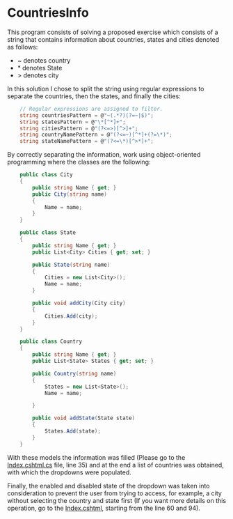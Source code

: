 # CountriesInfo

This program consists of solving a proposed exercise which consists of a string that contains information about countries, states and cities denoted as follows:
- \~ denotes country
- \* denotes State
- \> denotes city

In this solution I chose to split the string using regular expressions to separate the countries, then the states, and finally the cities:
```csharp
    // Regular expressions are assigned to filter.
    string countriesPattern = @"~(.*?)(?=~|$)";
    string statesPattern = @"\*[^*]+";
    string citiesPattern = @"(?<=>)[^>]+";
    string countryNamePattern = @"(?<=~)[^*]+(?=\*)";
    string stateNamePattern = @"(?<=\*)[^>*]+";
```

By correctly separating the information, work using object-oriented programming where the classes are the following:
```csharp
    public class City
    {
        public string Name { get; }
        public City(string name)
        {
            Name = name;
        }
    }

    public class State
    {
        public string Name { get; }
        public List<City> Cities { get; set; }

        public State(string name)
        {
            Cities = new List<City>();
            Name = name;
        }

        public void addCity(City city)
        {
            Cities.Add(city);
        }
    }

    public class Country
    {
        public string Name { get; }
        public List<State> States { get; set; }

        public Country(string name)
        {
            States = new List<State>();
            Name = name;

        } 

        public void addState(State state)
        {
            States.Add(state);
        }
    }
```

With these models the information was filled (Please go to the [Index.cshtml.cs](CountriesInfo/Pages/Index.cshtml.cs) file, line 35) and at the end a list of countries was obtained, with which the dropdowns were populated.

Finally, the enabled and disabled state of the dropdown was taken into consideration to prevent the user from trying to access, for example, a city without selecting the country and state first (If you want more details on this operation, go to the [Index.cshtml](CountriesInfo/Pages/Index.cshtml), starting from the line 60 and 94).

